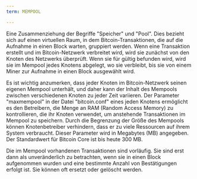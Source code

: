 ```yaml
---
term: MEMPOOL

---
```

Eine Zusammenziehung der Begriffe "Speicher" und "Pool". Dies bezieht sich auf einen virtuellen Raum, in dem Bitcoin-Transaktionen, die auf die Aufnahme in einen Block warten, gruppiert werden. Wenn eine Transaktion erstellt und im Bitcoin-Netzwerk verbreitet wird, wird sie zunächst von den Knoten des Netzwerks überprüft. Wenn sie für gültig befunden wird, wird sie im Mempool jedes Knotens abgelegt, wo sie verbleibt, bis sie von einem Miner zur Aufnahme in einen Block ausgewählt wird.

Es ist wichtig anzumerken, dass jeder Knoten im Bitcoin-Netzwerk seinen eigenen Mempool unterhält, und daher kann der Inhalt des Mempools zwischen verschiedenen Knoten zu jeder Zeit variieren. Der Parameter "maxmempool" in der Datei "bitcoin.conf" eines jeden Knotens ermöglicht es den Betreibern, die Menge an RAM (Random Access Memory) zu kontrollieren, die ihr Knoten verwendet, um anstehende Transaktionen im Mempool zu speichern. Durch die Begrenzung der Größe des Mempools können Knotenbetreiber verhindern, dass er zu viele Ressourcen auf ihrem System verbraucht. Dieser Parameter wird in Megabytes (MB) angegeben. Der Standardwert für Bitcoin Core ist bis heute 300 MB.

Die im Mempool vorhandenen Transaktionen sind vorläufig. Sie sind erst dann als unveränderlich zu betrachten, wenn sie in einen Block aufgenommen wurden und eine bestimmte Anzahl von Bestätigungen erfolgt ist. Sie können oft ersetzt oder gelöscht werden.